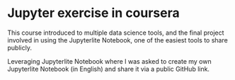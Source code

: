 # Jupyter exercise in coursera

This course introduced to multiple data science tools, and the final project involved in using the Jupyterlite Notebook, one of the easiest tools to share publicly. 

Leveraging Jupyterlite Notebook where I was asked to create my own Jupyterlite Notebook (in English) and share it via a public GitHub link.
